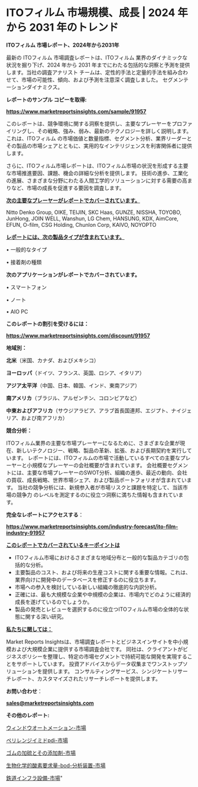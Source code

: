 # ITOフィルム 市場規模、成長 | 2024 年から 2031 年のトレンド

<strong>ITOフィルム 市場レポート、2024年から2031年</strong>

最新の ITOフィルム 市場調査レポートは、ITOフィルム 業界のダイナミックな状況を掘り下げ、2024 年から 2031 年までにわたる包括的な洞察と予測を提供します。当社の調査アナリスト チームは、定性的手法と定量的手法を組み合わせて、市場の可能性、傾向、および予測を注意深く調査しました。 セグメンテーションダイナミクス。



<strong>レポートのサンプル コピーを取得:</strong> <a href=https://www.marketreportsinsights.com/sample/91957>

<strong><u>https://www.marketreportsinsights.com/sample/91957</u></strong></a>

このレポートは、競争環境に関する洞察を提供し、主要なプレーヤーをプロファイリングし、その戦略、強み、弱み、最新のテクノロジーを詳しく説明します。 これは、ITOフィルム の市場価値と数量指標、セグメント分析、業界リーダーとその製品の市場シェアとともに、実用的なインテリジェンスを利害関係者に提供します。

さらに、ITOフィルム市場レポートは、ITOフィルム市場の状況を形成する主要な市場推進要因、課題、機会の詳細な分析を提供します。 技術の進歩、工業化の進展、さまざまな分野にわたる人間工学的ソリューションに対する需要の高まりなど、市場の成長を促進する要因を調査します。



<strong><u>次の主要なプレーヤーがレポートでカバーされています。</u></strong>

Nitto Denko Group, OIKE, TEIJIN, SKC Haas, GUNZE, NISSHA, TOYOBO, JunHong, JOIN WELL, Wanshun, LG Chem, HANSUNG, KDX, AimCore, EFUN, O-film, CSG Holding, Chunlon Corp, KAIVO, NOYOPTO



<strong><u><b>レポートには、次の製品タイプが含まれています。</b></u></strong>

• 一般的なタイプ

• 接着剤の種類



<strong><b>次のアプリケーションがレポートでカバーされています。</b></strong>

• スマートフォン

• ノート

• AIO PC



<strong><b>このレポートの割引を受けるには：</b></strong><a href=https://www.marketreportsinsights.com/discount/91957>

<strong><u>https://www.marketreportsinsights.com/discount/91957</u></strong></a>



<strong>地域別：</strong>



<strong>北米</strong>（米国、カナダ、およびメキシコ）



<strong>ヨーロッパ</strong>（ドイツ、フランス、英国、ロシア、イタリア）



<strong>アジア太平洋</strong>（中国、日本、韓国、インド、東南アジア）



<strong>南アメリカ</strong>（ブラジル、アルゼンチン、コロンビアなど）



<strong>中東およびアフリカ</strong>（サウジアラビア、アラブ首長国連邦、エジプト、ナイジェリア、および南アフリカ）



<strong>競合分析：</strong>

ITOフィルム業界の主要な市場プレーヤーになるために、さまざまな企業が現在、新しいテクノロジー、戦略、製品の革新、拡張、および長期契約を実行しています。 レポートには、ITOフィルムの市場で活動しているすべての主要なプレーヤーと小規模なプレーヤーの会社概要が含まれています。 会社概要セグメントには、主要な市場プレーヤーのSWOT分析、組織の進歩、最近の動向、会社の買収、成長戦略、世界市場シェア、および製品ポートフォリオが含まれています。 当社の競争分析には、新規参入者が市場リスクと課題を特定して、当該市場の競争力 のレベルを測定するのに役立つ洞察に満ちた情報も含まれています。



<strong>完全なレポートにアクセスする</strong>：

<a href=https://www.marketreportsinsights.com/industry-forecast/ito-film-industry-91957>

<strong><u>https://www.marketreportsinsights.com/industry-forecast/ito-film-industry-91957</u></strong></a>



<strong><u><b>このレポートでカバーされているキーポイントは</b></u></strong>
<ul>
  <li>ITOフィルム市場におけるさまざまな地域分布と一般的な製品カテゴリの包括的な分析。</li>
  <li>主要製品のコスト、および将来の生産コストに関する重要な情報。これは、業界向けに開発中のデータベースを修正するのに役立ちます。</li>
  <li>市場への参入を検討している新しい組織の徹底的な内訳分析。</li>
  <li>正確には、最も大規模な企業や中規模の企業は、市場内でどのように経済的成長を遂げているのでしょうか。</li>
  <li>製品の発売とレビューを選択するのに役立つITOフィルム市場の全体的な状態に関する深い研究。</li>
</ul>


<strong><u><b>私たちに関しては：</b></u></strong>

Market Reports Insightsは、市場調査レポートとビジネスインサイトを中小規模および大規模企業に提供する市場調査会社です。 同社は、クライアントがビジネスポリシーを整理し、特定の市場セグメントで持続可能な開発を実現することをサポートしています。 投資アドバイスからデータ収集までワンストップソリューションを提供します。 コンサルティングサービス、シンジケートリサーチレポート、カスタマイズされたリサーチレポートを提供します。



<strong><b>お問い合わせ</b></strong>：

<a href=mailto:sales@marketreportsinsights.com>

<strong><u>sales@marketreportsinsights.com</u></strong></a>



<strong>その他のレポート:</strong>

<a href=https://www.linkedin.com/pulse/ウィンドウオートメーション-市場-2023-新興市場-将来の動向と市場需要-2030-pr-news-hub-p8baf/>ウィンドウオートメーション-市場</a>

<a href=https://www.linkedin.com/pulse/ペリレンジイミドpdi-市場-2023-swot-分析と成長率-2030-4khof/>ペリレンジイミドpdi-市場</a>

<a href=https://www.linkedin.com/pulse/ゴムの加硫とその添加剤-市場-2023-swot-分析と最新イノベーション-y6gvc/>ゴムの加硫とその添加剤-市場</a>

<a href=https://www.linkedin.com/pulse/生物化学的酸素要求量-bod-分析装置-市場-2023-推進要因と成長機会-dwnlf/>生物化学的酸素要求量-bod-分析装置-市場</a>

<a href=https://www.linkedin.com/pulse/鉄道インフラ設備-市場-2023-年のダイナミクスとビジネストレンド-2030-75x9f/>鉄道インフラ設備-市場</a>"
